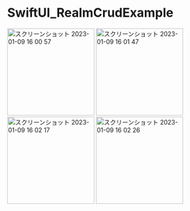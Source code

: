 # SwiftUI_RealmCrudExample

<div>

<img width="200" alt="スクリーンショット 2023-01-09 16 00 57" src="https://user-images.githubusercontent.com/6063541/211255679-697465a1-86b3-41fe-897c-3fab002ba483.png">
<img width="200" alt="スクリーンショット 2023-01-09 16 01 47" src="https://user-images.githubusercontent.com/6063541/211255685-c61578f7-7d66-4e80-a021-fb6205f529b5.png">
<img width="200" alt="スクリーンショット 2023-01-09 16 02 17" src="https://user-images.githubusercontent.com/6063541/211255692-9bd29ffe-322e-48c1-923b-15884f717886.png">
<img width="200" alt="スクリーンショット 2023-01-09 16 02 26" src="https://user-images.githubusercontent.com/6063541/211255700-2df1545f-8f18-4fa9-9429-b569cf044422.png">

</div>
